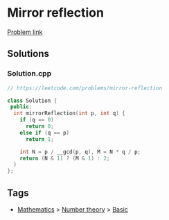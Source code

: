 # Mirror reflection

[Problem link](https://leetcode.com/problems/mirror-reflection)

## Solutions


### Solution.cpp
```cpp
// https://leetcode.com/problems/mirror-reflection

class Solution {
 public:
  int mirrorReflection(int p, int q) {
    if (q == 0)
      return 0;
    else if (q == p)
      return 1;

    int N = p / __gcd(p, q), M = N * q / p;
    return (N & 1) ? (M & 1) : 2;
  }
};
```
## Tags

* [Mathematics](/README.md#Mathematics) > [Number theory](/README.md#Mathematics-Number_theory) > [Basic](/README.md#Mathematics-Number_theory-Basic)
